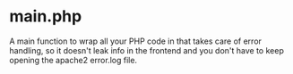 # main.php
A main function to wrap all your PHP code in that takes care of error handling, so it doesn't leak info in the frontend and you don't have to keep opening the apache2 error.log file.
